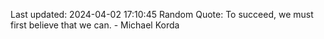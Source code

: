 Last updated: 2024-04-02 17:10:45
Random Quote: To succeed, we must first believe that we can. - Michael Korda
